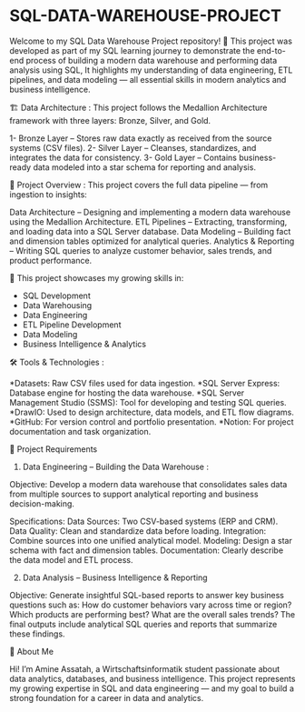 # SQL-DATA-WAREHOUSE-PROJECT

Welcome to my SQL Data Warehouse Project repository! 🚀
This project was developed as part of my SQL learning journey to demonstrate the end-to-end process of building a modern data warehouse and performing data analysis using SQL,
It highlights my understanding of data engineering, ETL pipelines, and data modeling — all essential skills in modern analytics and business intelligence.


🏗️ Data Architecture :
This project follows the Medallion Architecture framework with three layers: Bronze, Silver, and Gold.

1- Bronze Layer – Stores raw data exactly as received from the source systems (CSV files).
2- Silver Layer – Cleanses, standardizes, and integrates the data for consistency.
3- Gold Layer – Contains business-ready data modeled into a star schema for reporting and analysis.

📖 Project Overview :
This project covers the full data pipeline — from ingestion to insights:

Data Architecture – Designing and implementing a modern data warehouse using the Medallion Architecture.
ETL Pipelines – Extracting, transforming, and loading data into a SQL Server database.
Data Modeling – Building fact and dimension tables optimized for analytical queries.
Analytics & Reporting – Writing SQL queries to analyze customer behavior, sales trends, and product performance.

🎯 This project showcases my growing skills in:

* SQL Development
* Data Warehousing
* Data Engineering
* ETL Pipeline Development
* Data Modeling
* Business Intelligence & Analytics

🛠️ Tools & Technologies :

*Datasets: Raw CSV files used for data ingestion.
*SQL Server Express: Database engine for hosting the data warehouse.
*SQL Server Management Studio (SSMS): Tool for developing and testing SQL queries.
*DrawIO: Used to design architecture, data models, and ETL flow diagrams.
*GitHub: For version control and portfolio presentation.
*Notion: For project documentation and task organization.

🚀 Project Requirements
1. Data Engineering – Building the Data Warehouse :

Objective: Develop a modern data warehouse that consolidates sales data from multiple sources to support analytical reporting and business decision-making.

Specifications:
Data Sources: Two CSV-based systems (ERP and CRM).
Data Quality: Clean and standardize data before loading.
Integration: Combine sources into one unified analytical model.
Modeling: Design a star schema with fact and dimension tables.
Documentation: Clearly describe the data model and ETL process.


2. Data Analysis – Business Intelligence & Reporting

Objective:
Generate insightful SQL-based reports to answer key business questions such as:
How do customer behaviors vary across time or region?
Which products are performing best?
What are the overall sales trends?
The final outputs include analytical SQL queries and reports that summarize these findings.

🌟 About Me

Hi! I’m Amine Assatah, a Wirtschaftsinformatik student passionate about data analytics, databases, and business intelligence.
This project represents my growing expertise in SQL and data engineering — and my goal to build a strong foundation for a career in data and analytics.
